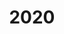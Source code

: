 ---
layout: annual_summary
title:  2020
img: /posts/postbg.png
categories: history
permalink: /history/:title

highlights:
    - title: Introduction
      url: introduction.html
    - title: Introduction
      url: introduction.html

sports:
    - name: Cricket
      players: 
        - John Smith (c)
        - Robert H. Anderson
        - Drake Austin
    - name: Rugby
      players:
        - Darth Smith (c)
        - Robert H. Anderson
        - Drake Austin
    - name: Badminton
      players:
        - John Snow (c)
        - Rob Stark
        - Luke SkyWalker

prefects:
    - batch: Junior Prefects
      members:
        - Austin Andrews (HP)
        - William Finch (DHP)
        - Han Solo
    - batch: Assistant Prefects
      members:
        - Bill Gates
        - Steve Jobs
        - Larry Page

trophies:
    - title: Introduction
      url: introduction.html
    - title: Introduction
      url: introduction.html

publications:
    - title: Introduction
      url: introduction.html
    - title: Introduction
      url: introduction.html

international-awards:
    - title: Introduction
      url: introduction.html
    - title: Introduction
      url: introduction.html

national-awards:
    - title: Introduction
      url: introduction.html
    - title: Introduction
      url: introduction.html

---